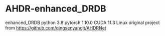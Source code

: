 # AHDR-enhanced_DRDB
enhanced_DRDB 
python 3.8
pytorch 1.10.0
CUDA 11.3
Linux
original project from https://github.com/qingsenyangit/AHDRNet
